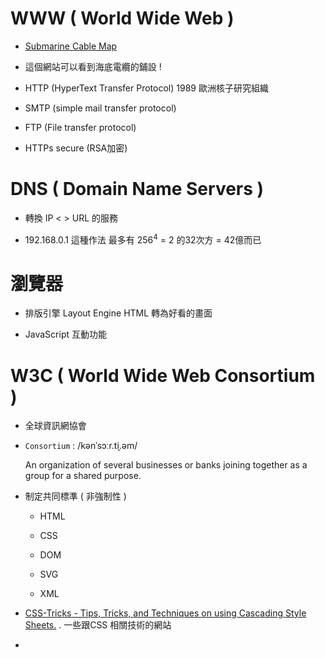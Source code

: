 # WWW ( World Wide Web )

- [Submarine Cable Map](https://www.submarinecablemap.com/)

- 這個網站可以看到海底電纜的鋪設 !

- HTTP (HyperText Transfer Protocol) 1989 歐洲核子研究組織

- SMTP (simple mail transfer protocol)

- FTP (File transfer protocol)

- HTTPs  secure (RSA加密)

# DNS ( Domain Name Servers )

- 轉換 IP <   > URL 的服務

- 192.168.0.1 這種作法  最多有 $256^4$  = 2 的32次方 = 42億而已

# 瀏覽器

- 排版引擎 Layout Engine HTML 轉為好看的畫面

- JavaScript  互動功能

# W3C ( World Wide Web Consortium )

- 全球資訊網協會  

- `Consortium` : /kənˈsɔːr.t̬i.əm/
  
  An organization of several businesses or banks joining together as a group for a shared purpose.

- 制定共同標準  (  非強制性  )  
  
  - HTML
  
  - CSS
  
  - DOM
  
  - SVG
  
  - XML

- [CSS-Tricks - Tips, Tricks, and Techniques on using Cascading Style Sheets.](https://css-tricks.com/) . 一些跟CSS 相關技術的網站

- 
